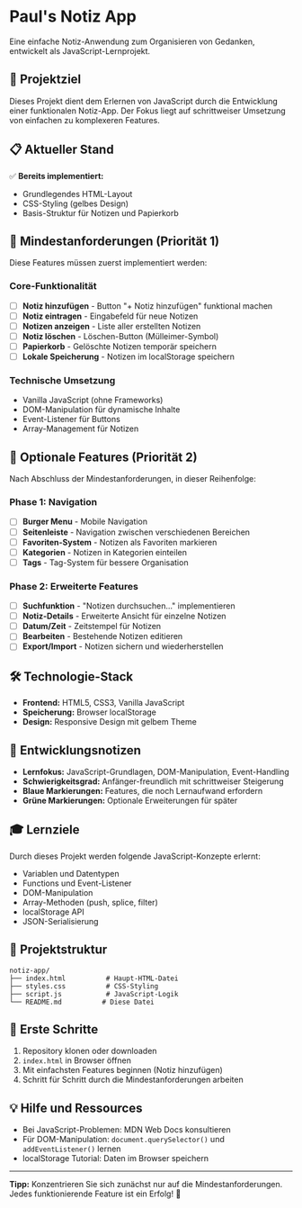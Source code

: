 # Paul's Notiz App

Eine einfache Notiz-Anwendung zum Organisieren von Gedanken, entwickelt als JavaScript-Lernprojekt.

## 🎯 Projektziel

Dieses Projekt dient dem Erlernen von JavaScript durch die Entwicklung einer funktionalen Notiz-App. Der Fokus liegt auf schrittweiser Umsetzung von einfachen zu komplexeren Features.

## 📋 Aktueller Stand

✅ **Bereits implementiert:**
- Grundlegendes HTML-Layout
- CSS-Styling (gelbes Design)
- Basis-Struktur für Notizen und Papierkorb

## 🚀 Mindestanforderungen (Priorität 1)

Diese Features müssen zuerst implementiert werden:

### Core-Funktionalität
- [ ] **Notiz hinzufügen** - Button "+ Notiz hinzufügen" funktional machen
- [ ] **Notiz eintragen** - Eingabefeld für neue Notizen
- [ ] **Notizen anzeigen** - Liste aller erstellten Notizen
- [ ] **Notiz löschen** - Löschen-Button (Mülleimer-Symbol)
- [ ] **Papierkorb** - Gelöschte Notizen temporär speichern
- [ ] **Lokale Speicherung** - Notizen im localStorage speichern

### Technische Umsetzung
- Vanilla JavaScript (ohne Frameworks)
- DOM-Manipulation für dynamische Inhalte
- Event-Listener für Buttons
- Array-Management für Notizen

## 🎨 Optionale Features (Priorität 2)

Nach Abschluss der Mindestanforderungen, in dieser Reihenfolge:

### Phase 1: Navigation
- [ ] **Burger Menu** - Mobile Navigation
- [ ] **Seitenleiste** - Navigation zwischen verschiedenen Bereichen
- [ ] **Favoriten-System** - Notizen als Favoriten markieren
- [ ] **Kategorien** - Notizen in Kategorien einteilen
- [ ] **Tags** - Tag-System für bessere Organisation

### Phase 2: Erweiterte Features  
- [ ] **Suchfunktion** - "Notizen durchsuchen..." implementieren
- [ ] **Notiz-Details** - Erweiterte Ansicht für einzelne Notizen
- [ ] **Datum/Zeit** - Zeitstempel für Notizen
- [ ] **Bearbeiten** - Bestehende Notizen editieren
- [ ] **Export/Import** - Notizen sichern und wiederherstellen

## 🛠 Technologie-Stack

- **Frontend:** HTML5, CSS3, Vanilla JavaScript
- **Speicherung:** Browser localStorage
- **Design:** Responsive Design mit gelbem Theme

## 📝 Entwicklungsnotizen

- **Lernfokus:** JavaScript-Grundlagen, DOM-Manipulation, Event-Handling
- **Schwierigkeitsgrad:** Anfänger-freundlich mit schrittweiser Steigerung
- **Blaue Markierungen:** Features, die noch Lernaufwand erfordern
- **Grüne Markierungen:** Optionale Erweiterungen für später

## 🎓 Lernziele

Durch dieses Projekt werden folgende JavaScript-Konzepte erlernt:
- Variablen und Datentypen
- Functions und Event-Listener
- DOM-Manipulation
- Array-Methoden (push, splice, filter)
- localStorage API
- JSON-Serialisierung

## 📁 Projektstruktur

```
notiz-app/
├── index.html          # Haupt-HTML-Datei
├── styles.css          # CSS-Styling
├── script.js           # JavaScript-Logik
└── README.md          # Diese Datei
```

## 🚦 Erste Schritte

1. Repository klonen oder downloaden
2. `index.html` in Browser öffnen
3. Mit einfachsten Features beginnen (Notiz hinzufügen)
4. Schritt für Schritt durch die Mindestanforderungen arbeiten

## 💡 Hilfe und Ressources

- Bei JavaScript-Problemen: MDN Web Docs konsultieren
- Für DOM-Manipulation: `document.querySelector()` und `addEventListener()` lernen
- localStorage Tutorial: Daten im Browser speichern

---

**Tipp:** Konzentrieren Sie sich zunächst nur auf die Mindestanforderungen. Jedes funktionierende Feature ist ein Erfolg! 🎉
